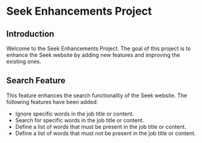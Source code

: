 # Seek Enhancements Project
## Introduction
Welcome to the Seek Enhancements Project.
The goal of this project is to enhance the Seek website by adding new features and improving the existing ones.
## Search Feature
This feature enhances the search functionality of the Seek website. The following features have been added:
- Ignore specific words in the job title or content.
- Search for specific words in the job title or content.
- Define a list of words that must be present in the job title or content.
- Define a list of words that must not be present in the job title or content.
